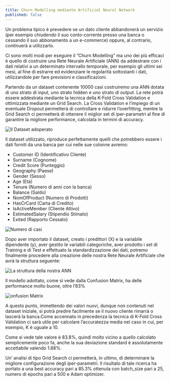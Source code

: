 ```yaml
---
title: Churn Modelling mediante Artificial Neural Network
published: false
---
```


Un problema tipico è prevedere se un dato cliente abbandonerà un servizio (per esempio chiudendo il suo conto-corrente presso una banca o cessando il suo abbonamento a un e-commerce) oppure, al contrario, continuerà a utilizzarlo.

Ci sono molti modi per eseguire il “Churn Modelling” ma uno dei più efficaci è quello di costruire una Rete Neurale Artificiale (ANN) da addestrare con i dati relativi a un determinato intervallo temporale, per esempio gli ultimi sei mesi, al fine di estrarre ed evidenziare le regolarità sottostanti i dati, utilizzandole per fare previsioni e classificazioni.

Partendo da un dataset contenente 10000 casi costruiremo una ANN dotata di uno strato di input, uno strato hidden e uno strato di output. La rete potrà essere addestrata mediante la tecnica della K-Fold Cross Validation e ottimizzata mediante un Grid Search. La Cross Validation e l’impiego di un eventuale Dropout permetterà di controllare e ridurre l’overfitting, mentre la Grid Search ci permetterà di ottenere il miglior set di iper-parametri al fine di garantire la migliore performance, calcolata in termini di accuracy.

![Il Dataset adoperato]({{site.baseurl}}/img/Churn1.png)

Il dataset utilizzato, riproduce perfettamente quelli che potrebbero essere i dati forniti da una banca per cui nelle sue colonne avremo:

- Customer ID (Identificativo Cliente)
- Surname (Cognome)
- Credit Score (Punteggio)
- Geography (Paese)
- Gender (Sesso)
- Age (Età)
- Tenure (Numero di anni con la banca)
- Balance (Saldo)
- NomOfProduct (Numero di Prodotti)
- HasCrCard (Carta di Credito)
- IsActiveMember (Cliente Attivo)
- EstimatedSalary (Stipendio Stimato)
- Exited (Rapporto Cessato)

![Numero di casi]({{site.baseurl}}/img/Churn2.png)

Dopo aver importato il dataset, creato i predittori (X) e la variabile dipendente (y), aver gestito le variabili categoriche, aver prodotto i set di Training e di Test e effettuato la standardizzazione dei dati, potremo finalmente procedere alla creazione delle nostra Rete Neurale Artificiale che avrà la struttura seguente: 

![La struttura della nostra ANN]({{site.baseurl}}/img/Churn3.png)

Il modello adottato, come si vede dalla Confusion Matrix, ha delle performance molto buone, oltre l’83% 

![onfusion Matrix]({{site.baseurl}}/img/Churn4.png)

A questo punto, immettendo dei valori nuovi, dunque non contenuti nel dataset iniziale, si potrà predire facilmente se il nuovo cliente rimarrà o lascerà la banca.Come accennato in precedenza la tecnica di K-Fold Cross Validation ci sarà utile per calcolare l’accuratezza media nel caso in cui, per esempio, K è uguale a 10.

Come si vede tale valore è 83.8%, quindi molto vicino a quello calcolato semplicemente poco fa, anche la sua deviazione standard è assolutamente accettabile valendo 1.88%.

Un’ analisi di tipo Grid Search ci permetterà, in ultimo, di determinare la migliore configurazione degli iper-parametri. Il risultato di tale ricerca ha portato a una best accuracy pari a 85.3% ottenuta con batch_size pari a 25, numero di epochs pari a 500 e Adam optimizer.

